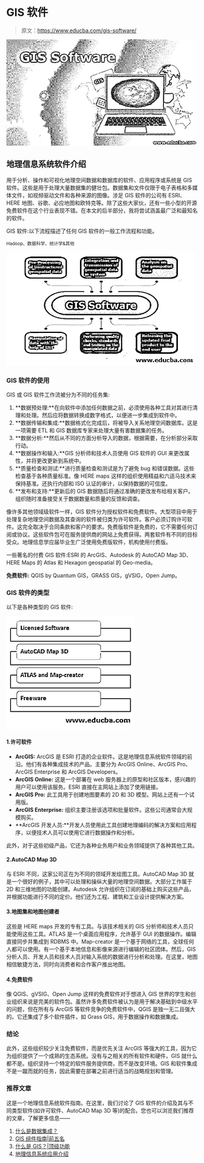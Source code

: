 # GIS 软件

> 原文：<https://www.educba.com/gis-software/>

![GIS Software](img/ad26e5e1207445e5aadef734d4223d62.png "GIS Software")



## 地理信息系统软件介绍

用于分析、操作和可视化地理空间数据和数据库的软件、应用程序或系统是 GIS 软件。这些是用于处理大量数据集的健壮包。数据集和文件仅限于电子表格和多媒体文件，如视频驱动文件和各种来源的图像。涉足 GIS 软件的公司有 ESRI、HERE 地图、谷歌、必应地图和欧特克等。除了这些大家伙，还有一些小型的开源免费软件在这个行业表现不错。在本文的后半部分，我将尝试涵盖最广泛和最知名的软件。

GIS 软件:以下流程描述了任何 GIS 软件的一般工作流程和功能。

<small>Hadoop、数据科学、统计学&其他</small>

![generic workflow and functioning of any GIS software](img/ed1a99aab46e37b94718911516b51c51.png)



### GIS 软件的使用

GIS 或 GIS 软件工作流被分为不同的任务集:

1.  **数据预处理:**在向软件中添加任何数据之前，必须使用各种工具对其进行清理和处理。然后应将数据转换成数字格式，以便进一步集成到软件中。
2.  **数据传输和集成:**数据格式化完成后，将被导入关系地理空间数据库。这是一项需要 ETL 和 GIS 数据库专家来处理大量有害数据集的任务。
3.  **数据分析:**然后从不同的方面分析导入的数据，根据需要，在分析部分采取行动。
4.  **数据操作和输入:**GIS 分析师和技术人员使用 GIS 软件的 GUI 来更改属性，并将更改更新到系统中。
5.  **质量检查和测试:**进行质量检查和测试是为了避免 bug 和错误数据。这些检查基于各种质量标准。像 HERE maps 这样的组织使用精益和六适马技术来保持基准。还执行内部和 ISO 认证的审计，以保持数据的可信度。
6.  **发布和支持:**更新后的 GIS 数据随后将通过准确的更改发布给相关客户。组织随时准备接受关于数据数量和质量的反馈和调查。

像许多其他领域级软件一样，GIS 软件分为授权软件和免费软件。大型项目中用于处理复杂地理空间数据及其查询的软件被归类为许可软件。客户必须订购许可软件。这完全取决于合同条款和客户的要求。免费版软件是免费的，它不需要任何订阅或协议。这些软件包可在服务提供商的网站上免费获得。两套软件有不同的目标受众。地理信息学应届毕业生广泛使用免费版软件，机构使用付费版。

一些著名的付费 GIS 软件:ESRI 的 ArcGIS、Autodesk 的 AutoCAD Map 3D、HERE Maps 的 Atlas 和 Hexagon geospatial 的 Geo-media。

**免费软件:** QGIS by Quantum GIS，GRASS GIS，gVSIG，Open Jump。

### GIS 软件的类型

以下是各种类型的 GIS 软件:

![Types of GIS Software](img/fdc82b6b2f0b1d357c7be60df68c52f8.png)



#### 1.许可软件

*   **ArcGIS:** ArcGIS 是 ESRI 打造的企业软件。这是地理信息系统软件领域的前沿。他们有各种集成技术的产品。主要分为 ArcGIS Online、ArcGIS Pro、ArcGIS Enterprise 和 ArcGIS Developers。
*   **ArcGIS Online:** 这是一个部署在 web 服务器上的原型和社区版本，感兴趣的用户可以使用该服务。ESRI 直接在主网站上添加了使用链接。
*   **ArcGIS Pro:** 此工具用于创建地图要素的 2D 和 3D 模型。网站上还有一个试用版。
*   **ArcGIS Enterprise:** 组织主要注册该选项和批量软件。这些公司通常会大规模购买。
*   **ArcGIS 开发人员:**开发人员使用此工具创建地理编码的解决方案和应用程序，以便技术人员可以使用它进行数据操作和分析。

此外，对于这些初级产品，它还为各种业务用户和业务领域提供了各种其他工具。

#### 2.AutoCAD Map 3D

与 ESRI 不同，这家公司正在为不同的领域开发绘图工具。AutoCAD Map 3D 就是一个很好的例子，其中可以处理和操纵大量的地理空间数据。大部分工作属于 2D 和三维地图的功能创建。Autodesk 允许组织在订阅的基础上购买这些产品，并根据功能进行不同的定价。他们还为工程、建筑和工业设计提供解决方案。

#### 3.地图集和地图创建者

这些是 HERE maps 开发的专有工具。与该技术相关的 GIS 分析师和技术人员只能使用这些工具。ATLAS 是一个桌面应用程序，允许基于 GUI 的数据操作。编辑直接同步并集成到 RDBMS 中。Map-creator 是一个基于网络的工具，全球任何人都可以使用。有一个基于本地信息和影像来源进行编辑的社区团体。然后，GIS 分析人员、开发人员和技术人员对输入系统的数据进行分析和处理。在这里，地图相信敏捷方法，同时向消费者和合作客户推出地图。

#### 4.免费软件

像 QGIS、gVSIG、Open Jump 这样的免费软件对于想进入 GIS 世界的学生和创业组织来说是完美的软件包。虽然许多免费软件被认为是用于解决基础到中级水平的问题，但在所有与 ArcGIS 等软件竞争的免费软件中，QGIS 是独一无二且强大的。它还集成了多个软件插件，如 Grass GIS，用于数据操作和数据集成。

### 结论

此外，这些组织较少关注免费软件，而是优先关注 ArcGIS 等强大的工具，因为它为组织提供了一个成熟的生态系统。没有与之相关的所有软件和硬件，GIS 就什么都不是。组织坚持一个特定的软件服务提供商，而不是改变环境。GIS 和软件集成不是一蹴而就的任务，因此需要在部署之前进行适当的战略规划和管理。

### 推荐文章

这是一个地理信息系统软件指南。在这里，我们讨论了 GIS 软件的介绍及其与不同类型软件(如许可软件、AutoCAD Map 3D 等)的配合。您也可以浏览我们推荐的文章，了解更多信息——

1.  [什么是数据集成？](https://www.educba.com/what-is-data-integration/)
2.  [GIS 组件指南|前五名](https://www.educba.com/gis-components/)
3.  [什么是 GIS？|顶级功能](https://www.educba.com/what-is-gis/)
4.  [地理信息系统应用介绍](https://www.educba.com/applications-of-gis/)